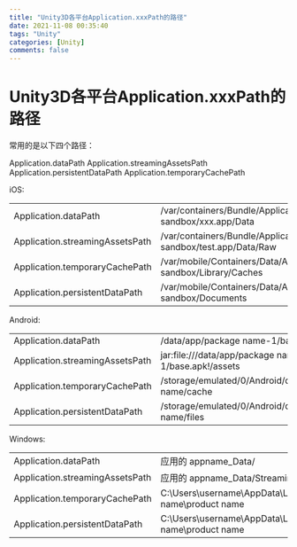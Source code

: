 ```yaml
---
title: "Unity3D各平台Application.xxxPath的路径"
date: 2021-11-08 00:35:40
tags: "Unity"
categories: [Unity]
comments: false
---
```

<!-- more -->
# Unity3D各平台Application.xxxPath的路径

常用的是以下四个路径：

Application.dataPath
		Application.streamingAssetsPath
		Application.persistentDataPath
		Application.temporaryCachePath

iOS:

|                                 |                                                              |
| ------------------------------- | ------------------------------------------------------------ |
| Application.dataPath            | /var/containers/Bundle/Application/app sandbox/xxx.app/Data  |
| Application.streamingAssetsPath | /var/containers/Bundle/Application/app sandbox/test.app/Data/Raw |
| Application.temporaryCachePath  | /var/mobile/Containers/Data/Application/app sandbox/Library/Caches |
| Application.persistentDataPath  | /var/mobile/Containers/Data/Application/app sandbox/Documents |

Android:

|                                 |                                                      |
| ------------------------------- | ---------------------------------------------------- |
| Application.dataPath            | /data/app/package name-1/base.apk                    |
| Application.streamingAssetsPath | jar:file:///data/app/package name-1/base.apk!/assets |
| Application.temporaryCachePath  | /storage/emulated/0/Android/data/package name/cache  |
| Application.persistentDataPath  | /storage/emulated/0/Android/data/package name/files  |

Windows:

|                                 |                                                              |
| ------------------------------- | ------------------------------------------------------------ |
| Application.dataPath            | 应用的 appname_Data/                                         |
| Application.streamingAssetsPath | 应用的 appname_Data/StreamingAssets                          |
| Application.temporaryCachePath  | C:\Users\username\AppData\Local\Temp\company name\product name |
| Application.persistentDataPath  | C:\Users\username\AppData\LocalLow\company name\product name |





  